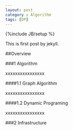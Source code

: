 ```yaml
---
layout: post
category : Algorithm
tags: [DP]
---
```

{%include JB/setup %}

This is first post by jekyll.

##Overview

###1 Algorithm	

xxxxxxxxxxxxxxxx

####1.1 Graph Algorithm

xxxxxxxxxxxxxxxx

####1.2 Dynamic Programing

xxxxxxxxxxxxxxxx

###2 Infrastructure


